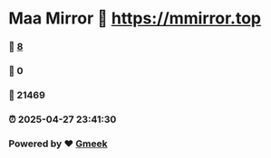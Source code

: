 # Maa Mirror :link: https://mmirror.top 
### :page_facing_up: [8](https://mmirror.top/tag.html) 
### :speech_balloon: 0 
### :hibiscus: 21469 
### :alarm_clock: 2025-04-27 23:41:30 
### Powered by :heart: [Gmeek](https://github.com/Meekdai/Gmeek)
